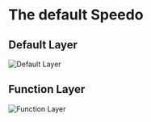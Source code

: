 # The default Speedo

## Default Layer

![Default Layer](https://raw.githubusercontent.com/cozykeys/speedo/master/layout/speedo_layer_default.svg)

## Function Layer

![Function Layer](https://raw.githubusercontent.com/cozykeys/speedo/master/layout/speedo_layer_fn.svg)

